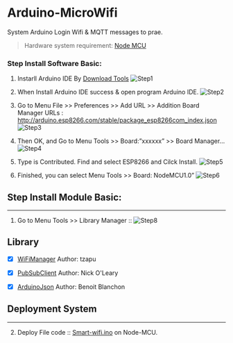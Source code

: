 # Arduino-MicroWifi

System Arduino Login Wifi & MQTT messages to prae.

> Hardware system requirement: [Node MCU](https://en.wikipedia.org/wiki/NodeMCU)

### Step Install Software Basic:
1. Instarll Arduino IDE By [Download Tools](https://www.arduino.cc/en/Main/Software)
![Step1](https://i.imgur.com/Hu2mGe1.png)

2. When Install Arduino IDE success & open program Arduino IDE.
![Step2](https://i.imgur.com/YYMRgwD.png)

3. Go to Menu File >> Preferences >> Add URL >> Addition Board Manager URLs : http://arduino.esp8266.com/stable/package_esp8266com_index.json
![Step3](https://i.imgur.com/BiQKg5M.png)

4. Then OK, and Go to Menu Tools >> Board:”xxxxxx” >> Board Manager…
![Step4](https://i.imgur.com/SoqdNBm.png)

5. Type is Contributed. Find and select ESP8266 and Cilck Install.
![Step5](https://i.imgur.com/oJRtwOE.png)

6. Finished, you can select Menu Tools >> Board: NodeMCU1.0”
![Step6](https://i.imgur.com/EuBfAoa.png)

## Step Install Module Basic:
---
1. Go to Menu Tools  >> Library Manager ::
![Step8](https://i.imgur.com/UXUe3Mb.png)

## Library
- [x] [WiFiManager](https://github.com/tzapu/WiFiManager) Author: tzapu

- [x] [PubSubClient](https://github.com/knolleary/pubsubclient) Author: Nick O'Leary

- [x] [ArduinoJson](https://github.com/bblanchon/ArduinoJson)
Author: Benoit Blanchon

## Deployment System
---
2. Deploy File code :: [Smart-wifi.ino]() on Node-MCU.